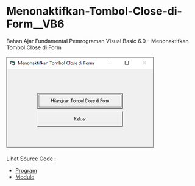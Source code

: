 # Menonaktifkan-Tombol-Close-di-Form__VB6
Bahan Ajar Fundamental Pemrograman Visual Basic 6.0 - Menonaktifkan Tombol Close di Form<br><br>
<img src="https://github.com/RizkyKhapidsyah/Menonaktifkan-Tombol-Close-di-Form__VB6/blob/master/result/001.PNG"><br><br>
Lihat Source Code : <br>
- <a href="https://github.com/RizkyKhapidsyah/Menonaktifkan-Tombol-Close-di-Form__VB6/blob/master/Form1.frm">Program</a><br>
- <a href="https://github.com/RizkyKhapidsyah/Menonaktifkan-Tombol-Close-di-Form__VB6/blob/master/Module1.bas">Module</a>
